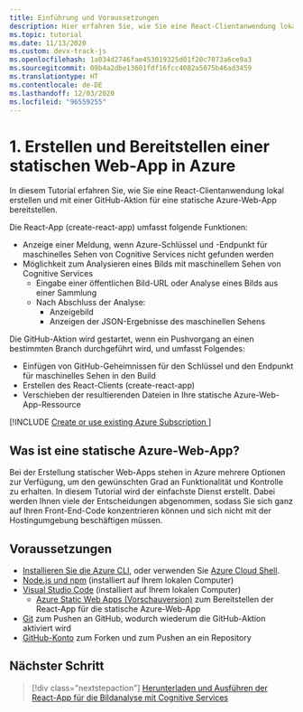 ```yaml
---
title: Einführung und Voraussetzungen
description: Hier erfahren Sie, wie Sie eine React-Clientanwendung lokal erstellen und mit einer GitHub-Aktion für eine statische Azure-Web-App bereitstellen.
ms.topic: tutorial
ms.date: 11/13/2020
ms.custom: devx-track-js
ms.openlocfilehash: 1a034d2746fae453019325d01f20c7073a6ce9a3
ms.sourcegitcommit: 09b4a2dbe13601fdf16fcc4082a5075b46ad3459
ms.translationtype: HT
ms.contentlocale: de-DE
ms.lasthandoff: 12/03/2020
ms.locfileid: "96559255"
---
```

# <a name="1-build-and-deploy-a-static-web-app-to-azure"></a>1. Erstellen und Bereitstellen einer statischen Web-App in Azure

In diesem Tutorial erfahren Sie, wie Sie eine React-Clientanwendung lokal erstellen und mit einer GitHub-Aktion für eine statische Azure-Web-App bereitstellen. 

Die React-App (create-react-app) umfasst folgende Funktionen: 
* Anzeige einer Meldung, wenn Azure-Schlüssel und -Endpunkt für maschinelles Sehen von Cognitive Services nicht gefunden werden
* Möglichkeit zum Analysieren eines Bilds mit maschinellem Sehen von Cognitive Services
    * Eingabe einer öffentlichen Bild-URL oder Analyse eines Bilds aus einer Sammlung
    * Nach Abschluss der Analyse:
        * Anzeigebild
        * Anzeigen der JSON-Ergebnisse des maschinellen Sehens 

Die GitHub-Aktion wird gestartet, wenn ein Pushvorgang an einen bestimmten Branch durchgeführt wird, und umfasst Folgendes:
* Einfügen von GitHub-Geheimnissen für den Schlüssel und den Endpunkt für maschinelles Sehen in den Build
* Erstellen des React-Clients (create-react-app)
* Verschieben der resultierenden Dateien in Ihre statische Azure-Web-App-Ressource

[!INCLUDE [Create or use existing Azure Subscription ](../../includes/environment-subscription-h2.md)]

## <a name="what-is-an-azure-static-web-app"></a>Was ist eine statische Azure-Web-App?

Bei der Erstellung statischer Web-Apps stehen in Azure mehrere Optionen zur Verfügung, um den gewünschten Grad an Funktionalität und Kontrolle zu erhalten. In diesem Tutorial wird der einfachste Dienst erstellt. Dabei werden Ihnen viele der Entscheidungen abgenommen, sodass Sie sich ganz auf Ihren Front-End-Code konzentrieren können und sich nicht mit der Hostingumgebung beschäftigen müssen.

## <a name="prerequisites"></a>Voraussetzungen

- [Installieren Sie die Azure CLI](/cli/azure/install-azure-cli), oder verwenden Sie [Azure Cloud Shell](https://shell.azure.com).
- [Node.js und npm](https://nodejs.org/en/download) (installiert auf Ihrem lokalen Computer)
- [Visual Studio Code](https://code.visualstudio.com/) (installiert auf Ihrem lokalen Computer) 
    - [Azure Static Web Apps (Vorschauversion)](https://marketplace.visualstudio.com/items?itemName=ms-azuretools.vscode-azurestaticwebapps) zum Bereitstellen der React-App für die statische Azure-Web-App
- [Git](https://git-scm.com/downloads) zum Pushen an GitHub, wodurch wiederum die GitHub-Aktion aktiviert wird
- [GitHub-Konto](https://github.com/join) zum Forken und zum Pushen an ein Repository

## <a name="next-step"></a>Nächster Schritt

> [!div class="nextstepaction"]
> [Herunterladen und Ausführen der React-App für die Bildanalyse mit Cognitive Services](run-the-react-cognitive-services-image-analyzer-app-locally.md) 